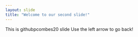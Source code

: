 ```yaml
---
layout: slide
title: "Welcome to our second slide!"
---
```

This is githubpcombes20 slide
Use the left arrow to go back!
